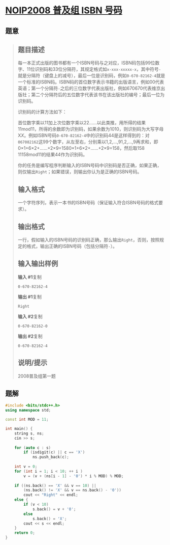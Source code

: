 #  [NOIP2008 普及组 ISBN 号码](https://www.luogu.com.cn/problem/P1055)

## 题意

>   ## 题目描述
>
>   每一本正式出版的图书都有一个ISBN号码与之对应，ISBN码包括99位数字、11位识别码和33位分隔符，其规定格式如`x-xxx-xxxxx-x`，其中符号`-`就是分隔符（键盘上的减号），最后一位是识别码，例如`0-670-82162-4`就是一个标准的ISBN码。ISBN码的首位数字表示书籍的出版语言，例如00代表英语；第一个分隔符`-`之后的三位数字代表出版社，例如670670代表维京出版社；第二个分隔符后的五位数字代表该书在该出版社的编号；最后一位为识别码。
>
>   识别码的计算方法如下：
>
>   首位数字乘以11加上次位数字乘以22……以此类推，用所得的结果  11mod11，所得的余数即为识别码，如果余数为1010，则识别码为大写字母X*X*。例如ISBN号码`0-670-82162-4`中的识别码44是这样得到的：对`067082162`这99个数字，从左至右，分别乘以1,2,...,91,2,...,9再求和，即0×1+6×2+……+2×9=1580×1+6×2+……+2×9=158，然后取158  11158mod11的结果44作为识别码。
>
>   你的任务是编写程序判断输入的ISBN号码中识别码是否正确，如果正确，则仅输出`Right`；如果错误，则输出你认为是正确的ISBN号码。
>
>   ## 输入格式
>
>   一个字符序列，表示一本书的ISBN号码（保证输入符合ISBN号码的格式要求）。
>
>   ## 输出格式
>
>   一行，假如输入的ISBN号码的识别码正确，那么输出`Right`，否则，按照规定的格式，输出正确的ISBN号码（包括分隔符`-`）。
>
>   ## 输入输出样例
>
>   **输入 #1**复制
>
>   ```
>   0-670-82162-4
>   ```
>
>   **输出 #1**复制
>
>   ```
>   Right
>   ```
>
>   **输入 #2**复制
>
>   ```
>   0-670-82162-0
>   ```
>
>   **输出 #2**复制
>
>   ```
>   0-670-82162-4
>   ```
>
>   ## 说明/提示
>
>   2008普及组第一题

## 题解



```c++
#include <bits/stdc++.h>
using namespace std;

const int MOD = 11;

int main() {
    string s, ns;
    cin >> s;
    
    for (auto c : s)
        if (isdigit(c) || c == 'X')
            ns.push_back(c);
    
    int v = 0;
    for (int i = 1; i < 10; ++ i )
        v = (v + (ns[i - 1] - '0') * i % MOD) % MOD;
    
    if ((ns.back() == 'X' && v == 10) ||
        (ns.back() != 'X' && v == ns.back() - '0'))
        cout << "Right" << endl;
    else {
        if (v < 10)
            s.back() = v + '0';
        else
            s.back() = 'X';
        cout << s << endl;
    }
    return 0;
}
```



```python3

```

